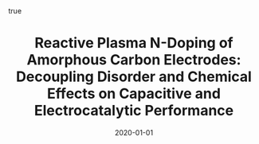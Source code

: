 ---
id: hoqueReactivePlasmaNDoping2020
title: 'Reactive Plasma N-Doping of Amorphous Carbon Electrodes: Decoupling Disorder
  and Chemical Effects on Capacitive and Electrocatalytic Performance'
date: '2020-01-01'
authors:
- Hoque, Md and Behan, James A and Creel, James and Lunney, James G and Perova, Tatiana
  S and Colavita, Paula E and others
doi: 10.3389/fchem.2020.593932
publication: 'In: *Frontiers in chemistry*'
publication_types:
- '1'
selected: false
tags: []
projects: []
math: true
links:
- name: Publisher
  url: https://doi.org/10.3389/fchem.2020.593932

---